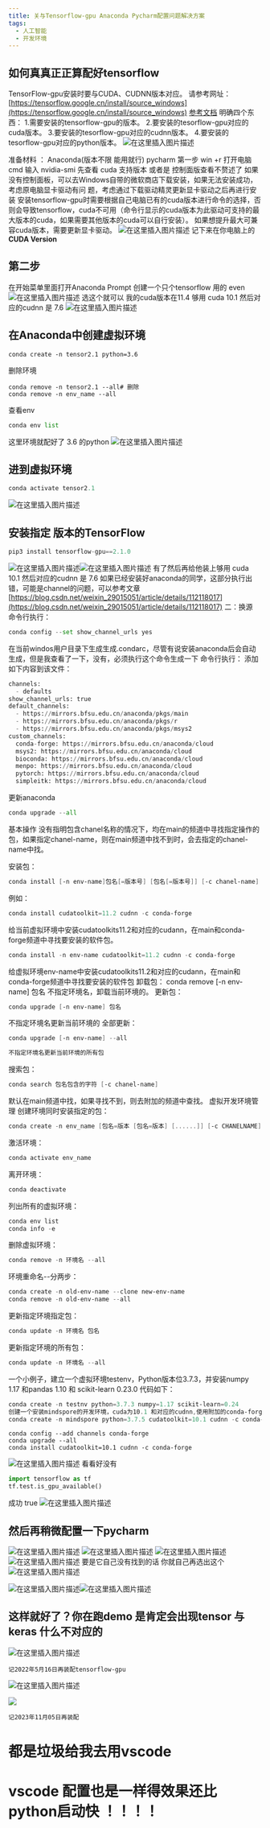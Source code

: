 ```yaml
---
title: 关与Tensorflow-gpu Anaconda Pycharm配置问题解决方案
tags:
  - 人工智能
  - 开发环境
---
```


## 如何真真正正算配好tensorflow
TensorFlow-gpu安装时要与CUDA、CUDNN版本对应。
请参考网址：[https://tensorflow.google.cn/install/source_windows](https://tensorflow.google.cn/install/source_windows)
[参考文档](https://yangsongl1n.github.io/2021/12/06/%E5%85%B3%E4%B8%8ETensorflow-gpu-Anaconda-Pycharm%E9%85%8D%E7%BD%AE%E9%97%AE%E9%A2%98%E8%A7%A3%E5%86%B3%E6%96%B9%E6%A1%88/)
明确四个东西：
1.需要安装的tensorflow-gpu的版本。
2.要安装的tesorflow-gpu对应的cuda版本。
3.要安装的tesorflow-gpu对应的cudnn版本。
4.要安装的tesorflow-gpu对应的python版本。
![在这里插入图片描述](https://img-blog.csdnimg.cn/6efb94930bd94552b473f64667223659.png)


准备材料 ：
Anaconda(版本不限 能用就行)
pycharm 
第一步 win +r 打开电脑cmd   输入 nvidia-smi   先查看 cuda 支持版本  或者是 
控制面版查看不赘述了
  如果没有控制面板，可以去Windows自带的微软商店下载安装，如果无法安装成功，考虑原电脑显卡驱动有问        题，考虑通过下载驱动精灵更新显卡驱动之后再进行安装
安装tensorflow-gpu时需要根据自己电脑已有的cuda版本进行命令的选择，否则会导致tensorflow，cuda不可用（命令行显示的cuda版本为此驱动可支持的最大版本的cuda，如果需要其他版本的cuda可以自行安装）。
如果想提升最大可兼容cuda版本，需要更新显卡驱动。
![在这里插入图片描述](https://img-blog.csdnimg.cn/d882a792d19b4396913b52cfdd2135e4.png?x-oss-process=image/watermark,type_d3F5LXplbmhlaQ,shadow_50,text_Q1NETiBAcHlhbmd0aG9u,size_20,color_FFFFFF,t_70,g_se,x_16)
记下来在你电脑上的  **CUDA Version**

## 第二步

在开始菜单里面打开Anaconda  Prompt 创建一个只个tensorflow 用的 even 
![在这里插入图片描述](https://img-blog.csdnimg.cn/6f601ab2aba942c693f2b83a47fd5edb.png)
选这个就可以 我的cuda版本在11.4  够用 cuda 10.1 然后对应的cudnn 是 7.6
![在这里插入图片描述](https://img-blog.csdnimg.cn/16a80353126c40a79d7fd6affe5e14fe.png)

## 在Anaconda中创建虚拟环境

```shell
conda create -n tensor2.1 python=3.6
```
删除环境
```shell
conda remove -n tensor2.1 --all# 删除
conda remove -n env_name --all
```
查看env

```python
conda env list
```
这里环境就配好了 3.6 的python 
![在这里插入图片描述](https://img-blog.csdnimg.cn/d98f67c0da4b441d93bb1d92c2763b42.png)

## 进到虚拟环境

```python
conda activate tensor2.1
```

![在这里插入图片描述](https://img-blog.csdnimg.cn/081b75e6491d4fdd9f293394884eb93d.png)
## 安装指定 版本的TensorFlow
```python
pip3 install tensorflow-gpu==2.1.0
```
![在这里插入图片描述](https://img-blog.csdnimg.cn/10eeaf4caf0f4179b383981e1ea09f69.png)![在这里插入图片描述](https://img-blog.csdnimg.cn/d12a7a99480b446b9402fe279ce30f0b.png?x-oss-process=image/watermark,type_d3F5LXplbmhlaQ,shadow_50,text_Q1NETiBAcHlhbmd0aG9u,size_20,color_FFFFFF,t_70,g_se,x_16)
有了然后再给他装上够用 cuda 10.1 然后对应的cudnn 是 7.6
如果已经安装好anaconda的同学，这部分执行出错，可能是channel的问题，可以参考文章[https://blog.csdn.net/weixin_29015051/article/details/112118017](https://blog.csdn.net/weixin_29015051/article/details/112118017)
二：换源
命令行执行：
```python
conda config --set show_channel_urls yes
```
在当前windos用户目录下生成生成.condarc，尽管有说安装anaconda后会自动生成，但是我查看了一下，没有，必须执行这个命令生成一下
命令行执行：
添加如下内容到该文件：
```python
channels:
  - defaults
show_channel_urls: true
default_channels:
  - https://mirrors.bfsu.edu.cn/anaconda/pkgs/main
  - https://mirrors.bfsu.edu.cn/anaconda/pkgs/r
  - https://mirrors.bfsu.edu.cn/anaconda/pkgs/msys2
custom_channels:
  conda-forge: https://mirrors.bfsu.edu.cn/anaconda/cloud
  msys2: https://mirrors.bfsu.edu.cn/anaconda/cloud
  bioconda: https://mirrors.bfsu.edu.cn/anaconda/cloud
  menpo: https://mirrors.bfsu.edu.cn/anaconda/cloud
  pytorch: https://mirrors.bfsu.edu.cn/anaconda/cloud
  simpleitk: https://mirrors.bfsu.edu.cn/anaconda/cloud
```
更新anaconda

```python
conda upgrade --all
```
基本操作
没有指明包含chanel名称的情况下，均在main的频道中寻找指定操作的包，如果指定chanel-name，则在main频道中找不到时，会去指定的chanel-name中找。

安装包：

```powershell
conda install [-n env-name]包名[=版本号] [包名[=版本号]] [-c chanel-name]
```
例如：

```powershell
conda install cudatoolkit=11.2 cudnn -c conda-forge
```
给当前虚拟环境中安装cudatoolkits11.2和对应的cudann，在main和conda-forge频道中寻找要安装的软件包。
```powershell
conda install -n env-name cudatoolkit=11.2 cudnn -c conda-forge 
```
给虚拟环境env-name中安装cudatoolkits11.2和对应的cudann，在main和conda-forge频道中寻找要安装的软件包
卸载包：
conda remove [-n env-name] 包名 
不指定环境名，卸载当前环境的。
更新包：
```powershell
conda upgrade [-n env-name] 包名
```
不指定环境名更新当前环境的
全部更新：
```powershell
conda upgrade [-n env-name] --all

不指定环境名更新当前环境的所有包
```
搜索包：

```powershell
conda search 包名包含的字符 [-c chanel-name]
```

默认在main频道中找，如果寻找不到，则去附加的频道中查找。
虚拟开发环境管理
创建环境同时安装指定的包：

```powershell
conda create -n env_name [包名=版本 [包名=版本] [......]] [-c CHANELNAME]
```

激活环境：

```powershell
conda activate env_name
```

离开环境：

```powershell
conda deactivate
```

列出所有的虚拟环境：

```powershell
conda env list
conda info -e
```

删除虚拟环境：

```powershell
conda remove -n 环境名 --all
```

环境重命名--分两步：

```powershell
conda create -n old-env-name --clone new-env-name
conda remove -n old-env-name --all
```

更新指定环境指定包：

```powershell
conda update -n 环境名 包名
```

更新指定环境的所有包：

```powershell
conda update -n 环境名 --all
```

一个小例子，建立一个虚拟环境testenv，Python版本位3.7.3，并安装numpy 1.17 和pandas 1.10 和 scikit-learn 0.23.0
代码如下：

```powershell
conda create -n testnv python=3.7.3 numpy=1.17 scikit-learn=0.24
创建一个安装mindspore的开发环境，cuda为10.1 和对应的cudnn,使用附加的conda-forge的频道。
conda create -n mindspore python=3.7.5 cudatoolkit=10.1 cudnn -c conda-forge
```
```shell
conda config --add channels conda-forge
conda upgrade --all
conda install cudatoolkit=10.1 cudnn -c conda-forge
```
![在这里插入图片描述](https://img-blog.csdnimg.cn/2595a86d27674b459f60aebe84467d28.png?x-oss-process=image/watermark,type_d3F5LXplbmhlaQ,shadow_50,text_Q1NETiBAcHlhbmd0aG9u,size_20,color_FFFFFF,t_70,g_se,x_16)
看看好没有

```python
import tensorflow as tf
tf.test.is_gpu_available()
```
成功 true
![在这里插入图片描述](https://img-blog.csdnimg.cn/c8b8f15f68ae4d588ec00574dbfa9e79.png?x-oss-process=image/watermark,type_d3F5LXplbmhlaQ,shadow_50,text_Q1NETiBAcHlhbmd0aG9u,size_20,color_FFFFFF,t_70,g_se,x_16)

## 然后再稍微配置一下pycharm
![在这里插入图片描述](https://img-blog.csdnimg.cn/f35798c58d754771885eea3085c5de2c.png?x-oss-process=image/watermark,type_d3F5LXplbmhlaQ,shadow_50,text_Q1NETiBAcHlhbmd0aG9u,size_20,color_FFFFFF,t_70,g_se,x_16)
![在这里插入图片描述](https://img-blog.csdnimg.cn/b7dbdfa8a17a42b68544171f58269ad5.png?x-oss-process=image/watermark,type_d3F5LXplbmhlaQ,shadow_50,text_Q1NETiBAcHlhbmd0aG9u,size_20,color_FFFFFF,t_70,g_se,x_16)
![在这里插入图片描述](https://img-blog.csdnimg.cn/ecf8a994775e4b93b0712ad40fbbb80c.png?x-oss-process=image/watermark,type_d3F5LXplbmhlaQ,shadow_50,text_Q1NETiBAcHlhbmd0aG9u,size_20,color_FFFFFF,t_70,g_se,x_16)
![在这里插入图片描述](https://img-blog.csdnimg.cn/c95aae83fd27469881e61a5ac4b4e713.png?x-oss-process=image/watermark,type_d3F5LXplbmhlaQ,shadow_50,text_Q1NETiBAcHlhbmd0aG9u,size_20,color_FFFFFF,t_70,g_se,x_16)
要是它自己没有找到的话 你就自己再选出这个![在这里插入图片描述](https://img-blog.csdnimg.cn/936daf706d6d41f2a4b23498aaa31de5.png?x-oss-process=image/watermark,type_d3F5LXplbmhlaQ,shadow_50,text_Q1NETiBAcHlhbmd0aG9u,size_20,color_FFFFFF,t_70,g_se,x_16)

![在这里插入图片描述](https://img-blog.csdnimg.cn/5666ec7bb64740be8462aa9514ed83ae.png?x-oss-process=image/watermark,type_d3F5LXplbmhlaQ,shadow_50,text_Q1NETiBAcHlhbmd0aG9u,size_20,color_FFFFFF,t_70,g_se,x_16)![在这里插入图片描述](https://img-blog.csdnimg.cn/b84fcfd0e5e04badb25fe4ddd0f18d9b.png?x-oss-process=image/watermark,type_d3F5LXplbmhlaQ,shadow_50,text_Q1NETiBAcHlhbmd0aG9u,size_20,color_FFFFFF,t_70,g_se,x_16)

## 这样就好了？你在跑demo 是肯定会出现tensor 与 keras 什么不对应的

![在这里插入图片描述](https://img-blog.csdnimg.cn/54ba6804b8794d71ba6a92dd93d73ffa.png?x-oss-process=image/watermark,type_d3F5LXplbmhlaQ,shadow_50,text_Q1NETiBAcHlhbmd0aG9u,size_20,color_FFFFFF,t_70,g_se,x_16)

`
记2022年5月16日再装配tensorflow-gpu
`

![在这里插入图片描述](https://img-blog.csdnimg.cn/f557affd6d2846048fa985bb22cc1cd4.png)

<a target="_blank" href="http://mail.qq.com/cgi-bin/qm_share?t=qm_mailme&email=AHlhbmdzb25nMWluQHFxLmNvbQ" style="text-decoration:none;"><img src="http://rescdn.qqmail.com/zh_CN/htmledition/images/function/qm_open/ico_mailme_02.png"/></a>

`
记2023年11月05日再装配
`

# 都是垃圾给我去用vscode 

# vscode 配置也是一样得效果还比 python启动快 ！！！！